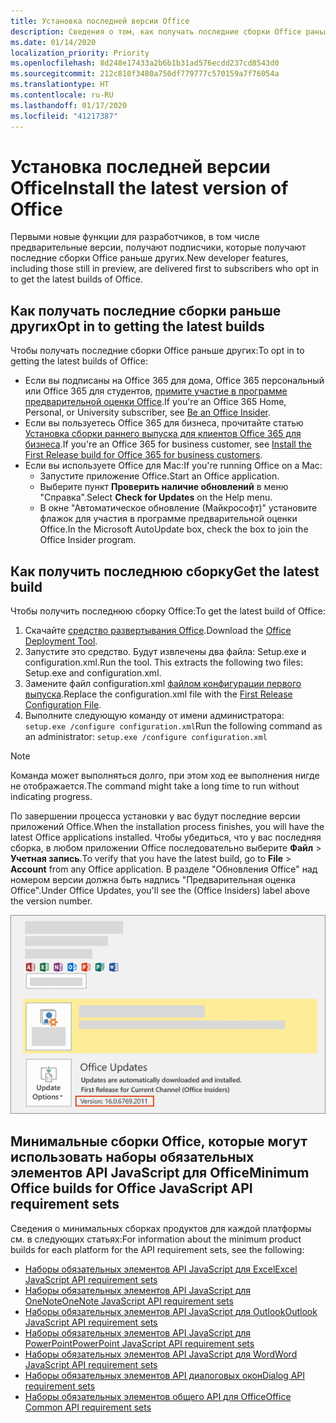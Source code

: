 ```yaml
---
title: Установка последней версии Office
description: Сведения о том, как получать последние сборки Office раньше других.
ms.date: 01/14/2020
localization_priority: Priority
ms.openlocfilehash: 8d248e17433a2b6b1b31ad576ecdd237cd8543d0
ms.sourcegitcommit: 212c810f3480a750df779777c570159a7f76054a
ms.translationtype: HT
ms.contentlocale: ru-RU
ms.lasthandoff: 01/17/2020
ms.locfileid: "41217387"
---
```

# <a name="install-the-latest-version-of-office"></a><span data-ttu-id="99400-103">Установка последней версии Office</span><span class="sxs-lookup"><span data-stu-id="99400-103">Install the latest version of Office</span></span>

<span data-ttu-id="99400-104">Первыми новые функции для разработчиков, в том числе предварительные версии, получают подписчики, которые получают последние сборки Office раньше других.</span><span class="sxs-lookup"><span data-stu-id="99400-104">New developer features, including those still in preview, are delivered first to subscribers who opt in to get the latest builds of Office.</span></span>

## <a name="opt-in-to-getting-the-latest-builds"></a><span data-ttu-id="99400-105">Как получать последние сборки раньше других</span><span class="sxs-lookup"><span data-stu-id="99400-105">Opt in to getting the latest builds</span></span>

<span data-ttu-id="99400-106">Чтобы получать последние сборки Office раньше других:</span><span class="sxs-lookup"><span data-stu-id="99400-106">To opt in to getting the latest builds of Office:</span></span>

- <span data-ttu-id="99400-107">Если вы подписаны на Office 365 для дома, Office 365 персональный или Office 365 для студентов, [примите участие в программе предварительной оценки Office](https://products.office.com/office-insider).</span><span class="sxs-lookup"><span data-stu-id="99400-107">If you're an Office 365 Home, Personal, or University subscriber, see [Be an Office Insider](https://products.office.com/office-insider).</span></span>
- <span data-ttu-id="99400-108">Если вы пользуетесь Office 365 для бизнеса, прочитайте статью [Установка сборки раннего выпуска для клиентов Office 365 для бизнеса](https://support.office.com/article/Install-the-First-Release-build-for-Office-365-for-business-customers-4dd8ba40-73c0-4468-b778-c7b744d03ead).</span><span class="sxs-lookup"><span data-stu-id="99400-108">If you're an Office 365 for business customer, see [Install the First Release build for Office 365 for business customers](https://support.office.com/article/Install-the-First-Release-build-for-Office-365-for-business-customers-4dd8ba40-73c0-4468-b778-c7b744d03ead).</span></span>
- <span data-ttu-id="99400-109">Если вы используете Office для Mac:</span><span class="sxs-lookup"><span data-stu-id="99400-109">If you're running Office on a Mac:</span></span>
  - <span data-ttu-id="99400-110">Запустите приложение Office.</span><span class="sxs-lookup"><span data-stu-id="99400-110">Start an Office application.</span></span>
  - <span data-ttu-id="99400-111">Выберите пункт **Проверить наличие обновлений** в меню "Справка".</span><span class="sxs-lookup"><span data-stu-id="99400-111">Select **Check for Updates** on the Help menu.</span></span>
  - <span data-ttu-id="99400-112">В окне "Автоматическое обновление (Майкрософт)" установите флажок для участия в программе предварительной оценки Office.</span><span class="sxs-lookup"><span data-stu-id="99400-112">In the Microsoft AutoUpdate box, check the box to join the Office Insider program.</span></span>

## <a name="get-the-latest-build"></a><span data-ttu-id="99400-113">Как получить последнюю сборку</span><span class="sxs-lookup"><span data-stu-id="99400-113">Get the latest build</span></span>

<span data-ttu-id="99400-114">Чтобы получить последнюю сборку Office:</span><span class="sxs-lookup"><span data-stu-id="99400-114">To get the latest build of Office:</span></span>

1. <span data-ttu-id="99400-115">Скачайте [средство развертывания Office](https://www.microsoft.com/download/details.aspx?id=49117).</span><span class="sxs-lookup"><span data-stu-id="99400-115">Download the [Office Deployment Tool](https://www.microsoft.com/download/details.aspx?id=49117).</span></span>
2. <span data-ttu-id="99400-p101">Запустите это средство. Будут извлечены два файла: Setup.exe и configuration.xml.</span><span class="sxs-lookup"><span data-stu-id="99400-p101">Run the tool. This extracts the following two files: Setup.exe and configuration.xml.</span></span>
3. <span data-ttu-id="99400-118">Замените файл configuration.xml [файлом конфигурации первого выпуска](https://raw.githubusercontent.com/OfficeDev/Office-Add-in-Commands-Samples/master/Tools/FirstReleaseConfig/configuration.xml).</span><span class="sxs-lookup"><span data-stu-id="99400-118">Replace the configuration.xml file with the [First Release Configuration File](https://raw.githubusercontent.com/OfficeDev/Office-Add-in-Commands-Samples/master/Tools/FirstReleaseConfig/configuration.xml).</span></span>
4. <span data-ttu-id="99400-119">Выполните следующую команду от имени администратора: `setup.exe /configure configuration.xml`</span><span class="sxs-lookup"><span data-stu-id="99400-119">Run the following command as an administrator:  `setup.exe /configure configuration.xml`</span></span>

> [!NOTE]
> <span data-ttu-id="99400-120">Команда может выполняться долго, при этом ход ее выполнения нигде не отображается.</span><span class="sxs-lookup"><span data-stu-id="99400-120">The command might take a long time to run without indicating progress.</span></span>

<span data-ttu-id="99400-121">По завершении процесса установки у вас будут последние версии приложений Office.</span><span class="sxs-lookup"><span data-stu-id="99400-121">When the installation process finishes, you will have the latest Office applications installed.</span></span> <span data-ttu-id="99400-122">Чтобы убедиться, что у вас последняя сборка, в любом приложении Office последовательно выберите **Файл** > **Учетная запись**.</span><span class="sxs-lookup"><span data-stu-id="99400-122">To verify that you have the latest build, go to **File** > **Account** from any Office application.</span></span> <span data-ttu-id="99400-123">В разделе "Обновления Office" над номером версии должна быть надпись "Предварительная оценка Office".</span><span class="sxs-lookup"><span data-stu-id="99400-123">Under Office Updates, you'll see the (Office Insiders) label above the version number.</span></span>

![Снимок экрана, на котором показаны сведения о продукте с надписью "Предварительная оценка Office"](../images/office-insiders-label.png)

## <a name="minimum-office-builds-for-office-javascript-api-requirement-sets"></a><span data-ttu-id="99400-125">Минимальные сборки Office, которые могут использовать наборы обязательных элементов API JavaScript для Office</span><span class="sxs-lookup"><span data-stu-id="99400-125">Minimum Office builds for Office JavaScript API requirement sets</span></span>

<span data-ttu-id="99400-126">Сведения о минимальных сборках продуктов для каждой платформы см. в следующих статьях:</span><span class="sxs-lookup"><span data-stu-id="99400-126">For information about the minimum product builds for each platform for the API requirement sets, see the following:</span></span>

- [<span data-ttu-id="99400-127">Наборы обязательных элементов API JavaScript для Excel</span><span class="sxs-lookup"><span data-stu-id="99400-127">Excel JavaScript API requirement sets</span></span>](/office/dev/add-ins/reference/requirement-sets/excel-api-requirement-sets)
- [<span data-ttu-id="99400-128">Наборы обязательных элементов API JavaScript для OneNote</span><span class="sxs-lookup"><span data-stu-id="99400-128">OneNote JavaScript API requirement sets</span></span>](/office/dev/add-ins/reference/requirement-sets/onenote-api-requirement-sets)
- [<span data-ttu-id="99400-129">Наборы обязательных элементов API JavaScript для Outlook</span><span class="sxs-lookup"><span data-stu-id="99400-129">Outlook JavaScript API requirement sets</span></span>](/office/dev/add-ins/reference/requirement-sets/outlook-api-requirement-sets)
- [<span data-ttu-id="99400-130">Наборы обязательных элементов API JavaScript для PowerPoint</span><span class="sxs-lookup"><span data-stu-id="99400-130">PowerPoint JavaScript API requirement sets</span></span>](/office/dev/add-ins/reference/requirement-sets/powerpoint-api-requirement-sets)
- [<span data-ttu-id="99400-131">Наборы обязательных элементов API JavaScript для Word</span><span class="sxs-lookup"><span data-stu-id="99400-131">Word JavaScript API requirement sets</span></span>](/office/dev/add-ins/reference/requirement-sets/word-api-requirement-sets)
- [<span data-ttu-id="99400-132">Наборы обязательных элементов API диалоговых окон</span><span class="sxs-lookup"><span data-stu-id="99400-132">Dialog API requirement sets</span></span>](/office/dev/add-ins/reference/requirement-sets/dialog-api-requirement-sets)
- [<span data-ttu-id="99400-133">Наборы обязательных элементов общего API для Office</span><span class="sxs-lookup"><span data-stu-id="99400-133">Office Common API requirement sets</span></span>](/office/dev/add-ins/reference/requirement-sets/office-add-in-requirement-sets)
